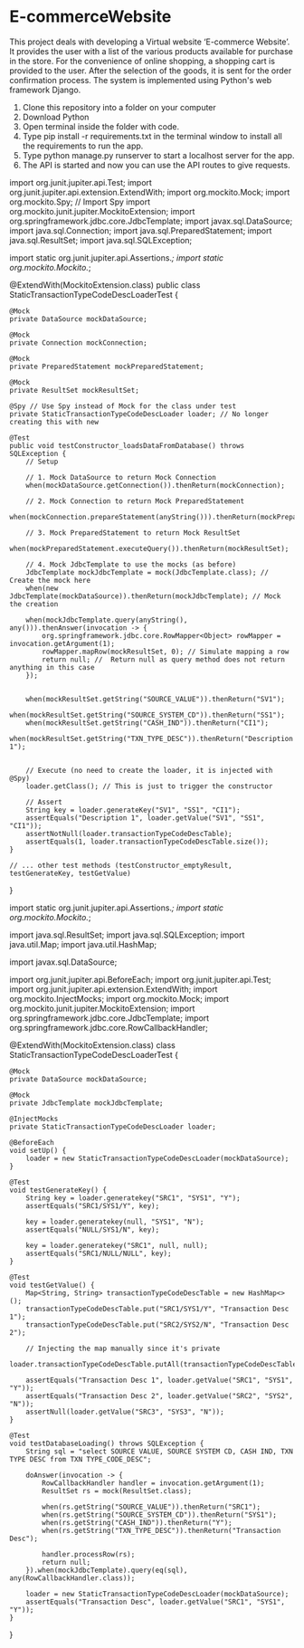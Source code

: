 # E-commerceWebsite
This project deals with developing a Virtual website ‘E-commerce Website’. It provides the user with a list of the various products available for purchase in the store. For the convenience of online shopping, a shopping cart is provided to the user. After the selection of the goods, it is sent for the order confirmation process. The system is implemented using Python's web framework Django.

1. Clone this repository into a folder on your computer
2. Download Python
3. Open terminal inside the folder with code.
4. Type pip install -r requirements.txt in the terminal window to install all the requirements to run the app.
5. Type python manage.py runserver to start a localhost server for the app.
6. The API is started and now you can use the API routes to give requests.







import org.junit.jupiter.api.Test;
import org.junit.jupiter.api.extension.ExtendWith;
import org.mockito.Mock;
import org.mockito.Spy; // Import Spy
import org.mockito.junit.jupiter.MockitoExtension;
import org.springframework.jdbc.core.JdbcTemplate;
import javax.sql.DataSource;
import java.sql.Connection;
import java.sql.PreparedStatement;
import java.sql.ResultSet;
import java.sql.SQLException;

import static org.junit.jupiter.api.Assertions.*;
import static org.mockito.Mockito.*;

@ExtendWith(MockitoExtension.class)
public class StaticTransactionTypeCodeDescLoaderTest {

    @Mock
    private DataSource mockDataSource;

    @Mock
    private Connection mockConnection;

    @Mock
    private PreparedStatement mockPreparedStatement;

    @Mock
    private ResultSet mockResultSet;

    @Spy // Use Spy instead of Mock for the class under test
    private StaticTransactionTypeCodeDescLoader loader; // No longer creating this with new

    @Test
    public void testConstructor_loadsDataFromDatabase() throws SQLException {
        // Setup

        // 1. Mock DataSource to return Mock Connection
        when(mockDataSource.getConnection()).thenReturn(mockConnection);

        // 2. Mock Connection to return Mock PreparedStatement
        when(mockConnection.prepareStatement(anyString())).thenReturn(mockPreparedStatement);

        // 3. Mock PreparedStatement to return Mock ResultSet
        when(mockPreparedStatement.executeQuery()).thenReturn(mockResultSet);

        // 4. Mock JdbcTemplate to use the mocks (as before)
        JdbcTemplate mockJdbcTemplate = mock(JdbcTemplate.class); // Create the mock here
        when(new JdbcTemplate(mockDataSource)).thenReturn(mockJdbcTemplate); // Mock the creation

        when(mockJdbcTemplate.query(anyString(), any())).thenAnswer(invocation -> {
            org.springframework.jdbc.core.RowMapper<Object> rowMapper = invocation.getArgument(1);
            rowMapper.mapRow(mockResultSet, 0); // Simulate mapping a row
            return null; //  Return null as query method does not return anything in this case
        });


        when(mockResultSet.getString("SOURCE_VALUE")).thenReturn("SV1");
        when(mockResultSet.getString("SOURCE_SYSTEM_CD")).thenReturn("SS1");
        when(mockResultSet.getString("CASH_IND")).thenReturn("CI1");
        when(mockResultSet.getString("TXN_TYPE_DESC")).thenReturn("Description 1");


        // Execute (no need to create the loader, it is injected with @Spy)
        loader.getClass(); // This is just to trigger the constructor

        // Assert
        String key = loader.generateKey("SV1", "SS1", "CI1");
        assertEquals("Description 1", loader.getValue("SV1", "SS1", "CI1"));
        assertNotNull(loader.transactionTypeCodeDescTable);
        assertEquals(1, loader.transactionTypeCodeDescTable.size());
    }

    // ... other test methods (testConstructor_emptyResult, testGenerateKey, testGetValue)
}









import static org.junit.jupiter.api.Assertions.*;
import static org.mockito.Mockito.*;

import java.sql.ResultSet;
import java.sql.SQLException;
import java.util.Map;
import java.util.HashMap;

import javax.sql.DataSource;

import org.junit.jupiter.api.BeforeEach;
import org.junit.jupiter.api.Test;
import org.junit.jupiter.api.extension.ExtendWith;
import org.mockito.InjectMocks;
import org.mockito.Mock;
import org.mockito.junit.jupiter.MockitoExtension;
import org.springframework.jdbc.core.JdbcTemplate;
import org.springframework.jdbc.core.RowCallbackHandler;

@ExtendWith(MockitoExtension.class)
class StaticTransactionTypeCodeDescLoaderTest {

    @Mock
    private DataSource mockDataSource;

    @Mock
    private JdbcTemplate mockJdbcTemplate;

    @InjectMocks
    private StaticTransactionTypeCodeDescLoader loader;

    @BeforeEach
    void setUp() {
        loader = new StaticTransactionTypeCodeDescLoader(mockDataSource);
    }

    @Test
    void testGenerateKey() {
        String key = loader.generatekey("SRC1", "SYS1", "Y");
        assertEquals("SRC1/SYS1/Y", key);

        key = loader.generatekey(null, "SYS1", "N");
        assertEquals("NULL/SYS1/N", key);

        key = loader.generatekey("SRC1", null, null);
        assertEquals("SRC1/NULL/NULL", key);
    }

    @Test
    void testGetValue() {
        Map<String, String> transactionTypeCodeDescTable = new HashMap<>();
        transactionTypeCodeDescTable.put("SRC1/SYS1/Y", "Transaction Desc 1");
        transactionTypeCodeDescTable.put("SRC2/SYS2/N", "Transaction Desc 2");

        // Injecting the map manually since it's private
        loader.transactionTypeCodeDescTable.putAll(transactionTypeCodeDescTable);

        assertEquals("Transaction Desc 1", loader.getValue("SRC1", "SYS1", "Y"));
        assertEquals("Transaction Desc 2", loader.getValue("SRC2", "SYS2", "N"));
        assertNull(loader.getValue("SRC3", "SYS3", "N"));
    }

    @Test
    void testDatabaseLoading() throws SQLException {
        String sql = "select SOURCE VALUE, SOURCE SYSTEM CD, CASH IND, TXN TYPE DESC from TXN TYPE_CODE_DESC";

        doAnswer(invocation -> {
            RowCallbackHandler handler = invocation.getArgument(1);
            ResultSet rs = mock(ResultSet.class);

            when(rs.getString("SOURCE_VALUE")).thenReturn("SRC1");
            when(rs.getString("SOURCE_SYSTEM_CD")).thenReturn("SYS1");
            when(rs.getString("CASH_IND")).thenReturn("Y");
            when(rs.getString("TXN_TYPE_DESC")).thenReturn("Transaction Desc");

            handler.processRow(rs);
            return null;
        }).when(mockJdbcTemplate).query(eq(sql), any(RowCallbackHandler.class));

        loader = new StaticTransactionTypeCodeDescLoader(mockDataSource);
        assertEquals("Transaction Desc", loader.getValue("SRC1", "SYS1", "Y"));
    }
}



